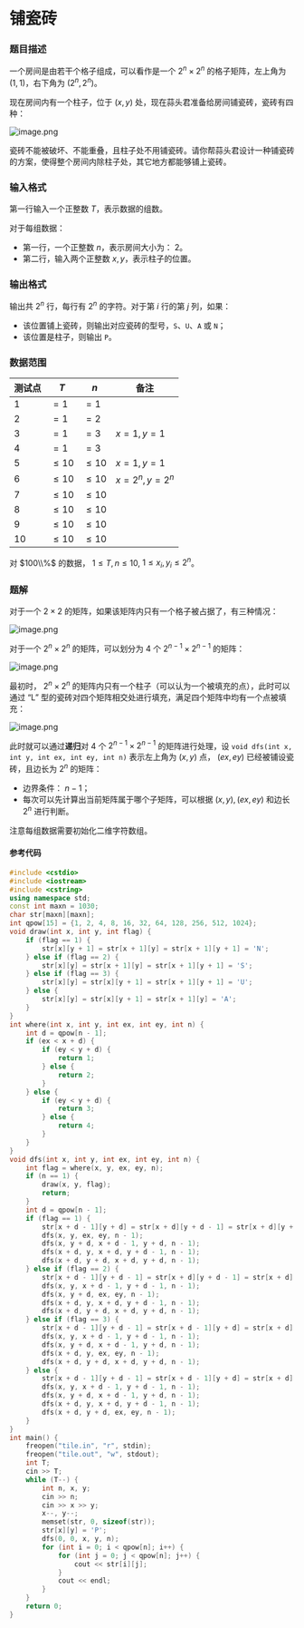 # 铺瓷砖

### 题目描述
一个房间是由若干个格子组成，可以看作是一个 $2^n \times 2^n$ 的格子矩阵，左上角为 $(1,1)$，右下角为 $(2^n, 2^n)$。

现在房间内有一个柱子，位于 $(x, y)$ 处，现在蒜头君准备给房间铺瓷砖，瓷砖有四种：

![image.png](https://res.jisuanke.com/img/upload/a417c892f125c715727d2aa0a5b7249a0cc6eb6d.png)

瓷砖不能被破坏、不能重叠，且柱子处不用铺瓷砖。请你帮蒜头君设计一种铺瓷砖的方案，使得整个房间内除柱子处，其它地方都能够铺上瓷砖。

### 输入格式

第一行输入一个正整数 $T$，表示数据的组数。

对于每组数据：

*   第一行，一个正整数 $n$，表示房间大小为： $2$。
*   第二行，输入两个正整数 $x,y$，表示柱子的位置。

### 输出格式

输出共 $2^n$ 行，每行有 $2^n$ 的字符。对于第 $i$ 行的第 $j$ 列，如果：

*   该位置铺上瓷砖，则输出对应瓷砖的型号，`S`、`U`、`A` 或 `N`；
*   该位置是柱子，则输出 `P`。

### 数据范围

| 测试点 | $T$ | $n$ | 备注 |
| --- | --- | --- | --- |
| $1$ | $= 1$ | $= 1$ |  |
| $2$ | $= 1$ | $= 2$ |  |
| $3$ | $= 1$ | $= 3$ | $x = 1, y = 1$ |
| $4$ | $= 1$ | $= 3$ |  |
| $5$ | $\leq 10$ | $\leq 10$ | $x = 1, y = 1$ |
| $6$ | $\leq 10$ | $\leq 10$ | $x = 2^n, y = 2^n$ |
| $7$ | $\leq 10$ | $\leq 10$ |  |
| $8$ | $\leq 10$ | $\leq 10$ |  |
| $9$ | $\leq 10$ | $\leq 10$ |  |
| $10$ | $\leq 10$ | $\leq 10$ |  |

对 $100\\%$ 的数据， $1\leq T,n \leq 10$,  $1\leq x_i, y_i \leq 2^n$。

<div style="page-break-after: always"></div>

### 题解

对于一个 $2\times 2$ 的矩阵，如果该矩阵内只有一个格子被占据了，有三种情况：

![image.png](https://res.jisuanke.com/img/upload/8be294448fc4a79a1d86d26ac912f908ab842bdb.png)

对于一个 $2^{n} \times 2^{n}$ 的矩阵，可以划分为 $4$ 个 $2^{n-1} \times 2^{n-1}$ 的矩阵：

![image.png](https://res.jisuanke.com/img/upload/6fc45014d240d8d1d50b4a79305c45ff5b497e15.png)

最初时， $2^{n} \times 2^{n}$ 的矩阵内只有一个柱子（可以认为一个被填充的点），此时可以通过 “L” 型的瓷砖对四个矩阵相交处进行填充，满足四个矩阵中均有一个点被填充：

![image.png](https://res.jisuanke.com/img/upload/8b439363474747e24de69e0b409c4a2908eb2b7a.png)

此时就可以通过**递归**对 $4$ 个 $2^{n-1} \times 2^{n-1}$ 的矩阵进行处理，设 `void dfs(int x, int y, int ex, int ey, int n)` 表示左上角为 $(x,y)$ 点， $(ex, ey)$ 已经被铺设瓷砖，且边长为 $2^{n}$ 的矩阵：

*   边界条件： $n-1$；
*   每次可以先计算出当前矩阵属于哪个子矩阵，可以根据 $(x,y), (ex, ey)$ 和边长 $2^n$ 进行判断。

注意每组数据需要初始化二维字符数组。

#### 参考代码

```c++
#include <cstdio>
#include <iostream>
#include <cstring>
using namespace std;
const int maxn = 1030;
char str[maxn][maxn];
int qpow[15] = {1, 2, 4, 8, 16, 32, 64, 128, 256, 512, 1024};
void draw(int x, int y, int flag) {
    if (flag == 1) {
        str[x][y + 1] = str[x + 1][y] = str[x + 1][y + 1] = 'N';
    } else if (flag == 2) {
        str[x][y] = str[x + 1][y] = str[x + 1][y + 1] = 'S';
    } else if (flag == 3) {
        str[x][y] = str[x][y + 1] = str[x + 1][y + 1] = 'U';
    } else {
        str[x][y] = str[x][y + 1] = str[x + 1][y] = 'A';
    }
}
int where(int x, int y, int ex, int ey, int n) {
    int d = qpow[n - 1];
    if (ex < x + d) {
        if (ey < y + d) {
            return 1;
        } else {
            return 2;
        }
    } else {
        if (ey < y + d) {
            return 3;
        } else {
            return 4;
        }
    }
}
void dfs(int x, int y, int ex, int ey, int n) {
    int flag = where(x, y, ex, ey, n);
    if (n == 1) {
        draw(x, y, flag);
        return;
    }
    int d = qpow[n - 1];
    if (flag == 1) {
        str[x + d - 1][y + d] = str[x + d][y + d - 1] = str[x + d][y + d] = 'N';
        dfs(x, y, ex, ey, n - 1);
        dfs(x, y + d, x + d - 1, y + d, n - 1);
        dfs(x + d, y, x + d, y + d - 1, n - 1);
        dfs(x + d, y + d, x + d, y + d, n - 1);
    } else if (flag == 2) {
        str[x + d - 1][y + d - 1] = str[x + d][y + d - 1] = str[x + d][y + d] = 'S';
        dfs(x, y, x + d - 1, y + d - 1, n - 1);
        dfs(x, y + d, ex, ey, n - 1);
        dfs(x + d, y, x + d, y + d - 1, n - 1);
        dfs(x + d, y + d, x + d, y + d, n - 1);
    } else if (flag == 3) {
        str[x + d - 1][y + d - 1] = str[x + d - 1][y + d] = str[x + d][y + d] = 'U';
        dfs(x, y, x + d - 1, y + d - 1, n - 1);
        dfs(x, y + d, x + d - 1, y + d, n - 1);
        dfs(x + d, y, ex, ey, n - 1);
        dfs(x + d, y + d, x + d, y + d, n - 1);
    } else {
        str[x + d - 1][y + d - 1] = str[x + d - 1][y + d] = str[x + d][y + d - 1] = 'A';
        dfs(x, y, x + d - 1, y + d - 1, n - 1);
        dfs(x, y + d, x + d - 1, y + d, n - 1);
        dfs(x + d, y, x + d, y + d - 1, n - 1);
        dfs(x + d, y + d, ex, ey, n - 1);
    }
}
int main() {
    freopen("tile.in", "r", stdin);
    freopen("tile.out", "w", stdout);
    int T;
    cin >> T;
    while (T--) {
        int n, x, y;
        cin >> n;
        cin >> x >> y;
        x--, y--;
        memset(str, 0, sizeof(str));
        str[x][y] = 'P';
        dfs(0, 0, x, y, n);
        for (int i = 0; i < qpow[n]; i++) {
            for (int j = 0; j < qpow[n]; j++) {
                cout << str[i][j];
            }
            cout << endl;
        }
    }
    return 0;
}
```

<div style="page-break-after: always"></div>
